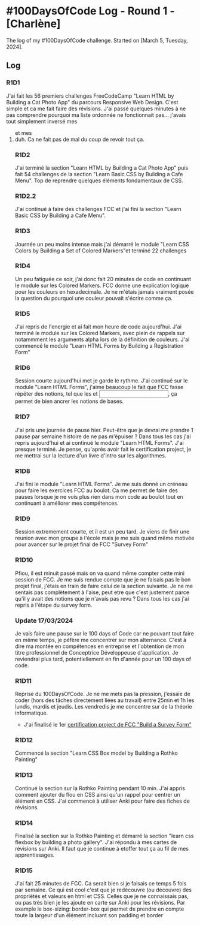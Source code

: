 # #100DaysOfCode Log - Round 1 - [Charlène]

The log of my #100DaysOfCode challenge. Started on [March 5, Tuesday, 2024].

## Log

### R1D1 
J'ai fait les 56 premiers challenges FreeCodeCamp "Learn HTML by Building a Cat Photo App" du parcours Responsive Web Design.
C'est simple et ca me fait faire des révisions. J'ai passé quelques minutes à ne pas comprendre pourquoi ma liste ordonnée ne fonctionnait pas... j'avais tout simplement inversé mes <ol> et mes <li> duh. Ca ne fait pas de mal du coup de revoir tout ça.

### R1D2
J'ai terminé la section "Learn HTML by Building a Cat Photo App" puis fait 54 challenges de la section "Learn Basic CSS by Building a Cafe Menu".
Top de reprendre quelques éléments fondamentaux de CSS.  

### R1D2.2
J'ai continué à faire des challenges FCC et j'ai fini la section "Learn Basic CSS by Building a Cafe Menu".

### R1D3
Journée un peu moins intense mais j'ai démarré le module "Learn CSS Colors by Building a Set of Colored Markers"et terminé 22 challenges 

### R1D4
Un peu fatiguée ce soir, j'ai donc fait 20 minutes de code en continuant le module sur les Colored Markers. FCC donne une explication logique pour les couleurs en hexadecimale. Je ne m'étais jamais vraiment posée la question du pourquoi une couleur pouvait s'écrire comme ça. 

### R1D5
J'ai repris de l'energie et ai fait mon heure de code aujourd'hui. J'ai terminé le module sur les Colored Markers, avec plein de rappels sur notammment les arguments alpha lors de la définition de couleurs. J'ai commencé le module "Learn HTML Forms by Building a Registration Form"

### R1D6
Session courte aujourd'hui met je garde le rythme. J'ai continué sur le module "Learn HTML Forms", j'aime beaucoup le fait que FCC fasse répéter des notions, tel que les <label> et <input>, ça permet de bien ancrer les notions de bases.

### R1D7
J'ai pris une journée de pause hier. Peut-être que je devrai me prendre 1 pause par semaine histoire de ne pas m'épuiser ?
Dans tous les cas j'ai repris aujourd'hui et ai continué le module "Learn HTML Forms". J'ai presque terminé. Je pense, qu'après avoir fait le certification project, je me mettrai sur la lecture d'un livre d'intro sur les algorithmes. 

### R1D8
J'ai fini le module "Learn HTML Forms". Je me suis donné un créneau pour faire les exercices FCC au boulot. Ca me permet de faire des pauses lorsque je ne vois plus rien dans mon code au boulot tout en continuant à améliorer mes compétences. 

### R1D9
Session extremement courte, et il est un peu tard. Je viens de finir une reunion avec mon groupe à l'école mais je me suis quand même motivée pour avancer sur le projet final de FCC "Survey Form"

### R1D10
Pfiou, il est minuit passé mais on va quand même compter cette mini session de FCC. Je me suis rendue compte que je ne faisais pas le bon projet final, j'étais en train de faire celui de la section suivante. Je ne me sentais pas complètement à l'aise, peut etre que c'est justement parce qu'il y avait des notions que je n'avais pas revu ? Dans tous les cas j'ai repris à l'étape du survey form. 

### Update 17/03/2024
Je vais faire une pause sur le 100 days of Code car ne pouvant tout faire en même temps, je péfère me concentrer sur mon alternance. C'est à dire ma montée en compétences en entreprise et l'obtention de mon titre professionnel de Conceptrice Développeuse d'application. Je reviendrai plus tard, potentiellement en fin d'année pour un 100 days of code.

### R1D11
Reprise du 100DaysOfCode. Je ne me mets pas la pression, j'essaie de coder (hors des tâches directement liées au travail) entre 25min et 1h les lundis, mardis et jeudis. Les vendredis je me concentre sur de la théorie informatique.
+ J'ai finalisé le 1er [certification project de FCC "Build a Survey Form"](/FCC_projects/build-a-survey-form.txt)

### R1D12
Commencé la section "Learn CSS Box model by Building a Rothko Painting"

### R1D13
Continué la section sur la Rothko Painting pendant 10 min. J'ai appris comment ajouter du flou en CSS ainsi qu'un rappel pour centrer un élément en CSS. J'ai commencé à utiliser Anki pour faire des fiches de révisions.

### R1D14
Finalisé la section sur la Rothko Painting et démarré la section "learn css flexbox by building a photo gallery". J'ai répondu à mes cartes de révisions sur Anki. Il faut que je continue à etoffer tout ça au fil de mes apprentissages.

### R1D15
J'ai fait 25 minutes de FCC. Ca serait bien si je faisais ce temps 5 fois par semaine. Ce qui est cool c'est que je redécouvre (ou découvre) des propriétés et valeurs en html et CSS. Celles que je ne connaissais pas, ou pas très bien je les ajoute en carte sur Anki pour les révisions. Par example le box-sizing: border-box qui permet de prendre en compte toute la largeur d'un élément incluant son padding et border
